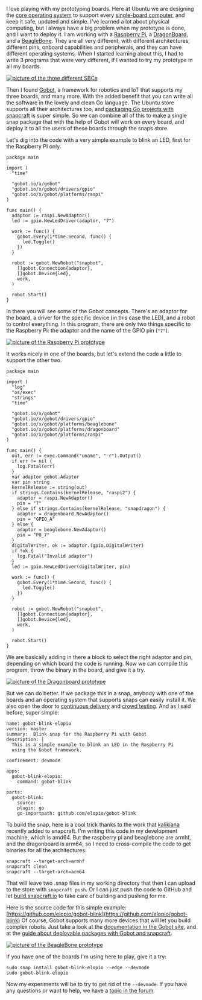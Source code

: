 I love playing with my prototyping boards. Here at Ubuntu we are designing
the [core operating system](https://developer.ubuntu.com/core/get-started)
to support every [single-board computer](https://en.wikipedia.org/wiki/Single-board_computer),
and keep it safe, updated and simple. I've learned a lot about physical
computing, but I always have a big problem when my prototype is done, and I
want to deploy it. I am working with a
[Raspberry Pi](https://en.wikipedia.org/wiki/Raspberry_Pi), a
[DragonBoard](http://www.96boards.org/product/dragonboard410c/), and a
[BeagleBone](https://en.wikipedia.org/wiki/BeagleBoard#BeagleBone_Black). They
are all very different, with different architectures, different pins, onboard
capabilities and peripherals, and they can have different operating systems.
When I started learning about this, I had to write 3 programs that were very
different, if I wanted to try my prototype in all my boards.

[![picture of the three different SBCs](https://archive.org/download/snappy-gobot/20170710_174806.jpg)](https://archive.org/download/snappy-gobot/20170710_174806.jpg)

Then I found [Gobot](https://gobot.io/), a framework for robotics and IoT that
supports my three boards, and many more. With the added benefit that you can
write all the software in the lovely and clean Go language. The Ubuntu store
supports all their architectures too, and
[packaging Go projects with snapcraft](https://www.youtube.com/watch?v=b2x6mumSrpw)
is super simple. So we can combine all of this to make a single snap package
that with the help of Gobot will work on every board, and deploy it to all the
users of these boards through the snaps store.

Let's dig into the code with a very simple example to blink an LED, first
for the Raspberry PI only.

```
package main

import (
  "time"

  "gobot.io/x/gobot"
  "gobot.io/x/gobot/drivers/gpio"
  "gobot.io/x/gobot/platforms/raspi"
)

func main() {
  adaptor := raspi.NewAdaptor()
  led := gpio.NewLedDriver(adaptor, "7")

  work := func() {
    gobot.Every(1*time.Second, func() {
      led.Toggle()
    })
  }

  robot := gobot.NewRobot("snapbot",
    []gobot.Connection{adaptor},
    []gobot.Device{led},
    work,
  )

  robot.Start()
}
```

In there you will see some of the Gobot concepts. There's an adaptor for the
board, a driver for the specific device (in this case the LED), and a robot
to control everything. In this program, there are only two things specific to
the Raspberry Pi: the adaptor and the name of the GPIO pin (`"7"`).

[![picture of the Raspberry Pi prototype](https://ia601502.us.archive.org/32/items/snappy-gobot/20170710_214439.jpg)](https://ia801502.us.archive.org/32/items/snappy-gobot/20170710_214428.ogv)

It works nicely in one of the boards, but let's extend the code a little to
support the other two.

```
package main

import (
  "log"
  "os/exec"
  "strings"
  "time"

  "gobot.io/x/gobot"
  "gobot.io/x/gobot/drivers/gpio"
  "gobot.io/x/gobot/platforms/beaglebone"
  "gobot.io/x/gobot/platforms/dragonboard"
  "gobot.io/x/gobot/platforms/raspi"
)

func main() {
  out, err := exec.Command("uname", "-r").Output()
  if err != nil {
    log.Fatal(err)
  }
  var adaptor gobot.Adaptor
  var pin string
  kernelRelease := string(out)
  if strings.Contains(kernelRelease, "raspi2") {
    adaptor = raspi.NewAdaptor()
    pin = "7"
  } else if strings.Contains(kernelRelease, "snapdragon") {
    adaptor = dragonboard.NewAdaptor()
    pin = "GPIO_A"
  } else {
    adaptor = beaglebone.NewAdaptor()
    pin = "P8_7"
  }
  digitalWriter, ok := adaptor.(gpio.DigitalWriter)
  if !ok {
    log.Fatal("Invalid adaptor")
  }
  led := gpio.NewLedDriver(digitalWriter, pin)

  work := func() {
    gobot.Every(1*time.Second, func() {
      led.Toggle()
    })
  }

  robot := gobot.NewRobot("snapbot",
    []gobot.Connection{adaptor},
    []gobot.Device{led},
    work,
  )

  robot.Start()
}
```

We are basically adding in there a block to select the right adaptor and pin,
depending on which board the code is running. Now we can compile this program,
throw the binary in the board, and give it a try.

[![picture of the Dragonboard prototype](https://ia801502.us.archive.org/32/items/snappy-gobot/20170710_212602.jpg)](https://ia801502.us.archive.org/32/items/snappy-gobot/20170710_212605.ogv)

But we can do better. If we package this in a snap, anybody with one of the
boards and an operating system that supports snaps can easily install it. We
also open the door to
[continuous delivery](https://build.snapcraft.io) and
[crowd testing](http://elopio.net/blog/ipfs-crowdtesting/). And as I said
before, super simple:

```
name: gobot-blink-elopio
version: master
summary:  Blink snap for the Raspberry Pi with Gobot
description: |
  This is a simple example to blink an LED in the Raspberry Pi
  using the Gobot framework.

confinement: devmode

apps:
  gobot-blink-elopio:
    command: gobot-blink

parts:
  gobot-blink:
    source: .
    plugin: go
    go-importpath: github.com/elopio/gobot-blink
```

To build the snap, here is a cool trick thanks to the work that
[kalikiana](http://www.twotoasts.de/index.php/2017/06/how-to-support-cross-compilation-in-plugins/)
recently added to snapcraft. I'm writing this code in my development machine,
which is amd64. But the raspberry pi and beaglebone are armhf, and the
dragonboard is arm64; so I need to cross-compile the code to get binaries
for all the architectures:

```
snapcraft --target-arch=armhf
snapcraft clean
snapcraft --target-arch=arm64
```

That will leave two .snap files in my working directory that then I can upload
to the store with `snapcraft push`. Or I can just push the code to GitHub and
let [build.snapcraft.io](https://build.snapcraft.io) to take care of building
and pushing for me.

Here is the source code for this simple example:
[https://github.com/elopio/gobot-blink](https://github.com/elopio/gobot-blink)
Of course, Gobot supports many more devices that will let you build complex
robots. Just take a look at the
[documentation in the Gobot site](https://gobot.io/documentation/), and at the
[guide about deployable packages with Gobot and snapcraft](https://gobot.io/documentation/guides/snapcraft/).

[![picture of the BeagleBone prototype](https://ia601502.us.archive.org/32/items/snappy-gobot/20170710_233317.jpg)](https://ia801502.us.archive.org/32/items/snappy-gobot/20170710_233319.ogv)

If you have one of the boards I'm using here to play, give it a try:

```
sudo snap install gobot-blink-elopio --edge --devmode
sudo gobot-blink-elopio
```

Now my experiments will be to try to get rid of the `--devmode`. If you have
any questions or want to help, we have a
[topic in the forum](https://forum.snapcraft.io/t/write-your-robots-in-go-with-gobot-and-distribute-the-software-as-snaps/1086).
